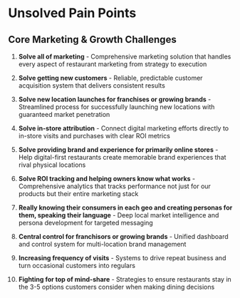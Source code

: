 # Unsolved Pain Points

## Core Marketing & Growth Challenges

1. **Solve all of marketing** - Comprehensive marketing solution that handles every aspect of restaurant marketing from strategy to execution

2. **Solve getting new customers** - Reliable, predictable customer acquisition system that delivers consistent results

3. **Solve new location launches for franchises or growing brands** - Streamlined process for successfully launching new locations with guaranteed market penetration

4. **Solve in-store attribution** - Connect digital marketing efforts directly to in-store visits and purchases with clear ROI metrics

5. **Solve providing brand and experience for primarily online stores** - Help digital-first restaurants create memorable brand experiences that rival physical locations

6. **Solve ROI tracking and helping owners know what works** - Comprehensive analytics that tracks performance not just for our products but their entire marketing stack

7. **Really knowing their consumers in each geo and creating personas for them, speaking their language** - Deep local market intelligence and persona development for targeted messaging

8. **Central control for franchisors or growing brands** - Unified dashboard and control system for multi-location brand management

9. **Increasing frequency of visits** - Systems to drive repeat business and turn occasional customers into regulars

10. **Fighting for top of mind-share** - Strategies to ensure restaurants stay in the 3-5 options customers consider when making dining decisions